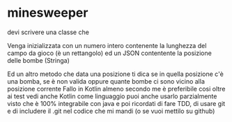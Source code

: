 # minesweeper

devi scrivere una classe che 

Venga inizializzata con un numero intero contenente la lunghezza del campo da gioco (è un rettangolo) ed un JSON contentente la posizione delle bombe (Stringa)

Ed un altro metodo che data una posizione ti dica se in quella posizione c'è una bomba, se è non valida oppure quante bombe ci sono vicino alla posizione corrente
Fallo in Kotlin
almeno secondo me è preferibile
cosi oltre ai test vedi anche Kotlin come linguaggio
puoi anche usarlo parzialmente visto che è 100% integrabile con java
e poi ricordati di fare TDD, di usare git
e di includere il .git nel codice che mi mandi (o se vuoi mettilo su github)
